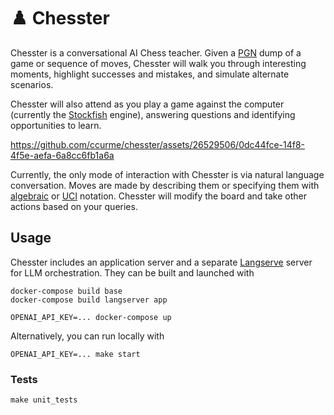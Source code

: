 # ♟️ Chesster

Chesster is a conversational AI Chess teacher. Given a [PGN](https://en.wikipedia.org/wiki/Portable_Game_Notation) dump of a game or sequence of moves, Chesster will walk you through interesting moments, highlight successes and mistakes, and simulate alternate scenarios.

Chesster will also attend as you play a game against the computer (currently the [Stockfish](https://stockfishchess.org/) engine), answering questions and identifying opportunities to learn.

https://github.com/ccurme/chesster/assets/26529506/0dc44fce-14f8-4f5e-aefa-6a8cc6fb1a6a

Currently, the only mode of interaction with Chesster is via natural language conversation. Moves are made by describing them or specifying them with [algebraic](https://en.wikipedia.org/wiki/Algebraic_notation_(chess)) or [UCI](https://en.wikipedia.org/wiki/Universal_Chess_Interface) notation. Chesster will modify the board and take other actions based on your queries.

## Usage
Chesster includes an application server and a separate [Langserve](https://github.com/langchain-ai/langserve) server for LLM orchestration. They can be built and launched with
```
docker-compose build base
docker-compose build langserver app

OPENAI_API_KEY=... docker-compose up
```
Alternatively, you can run locally with
```
OPENAI_API_KEY=... make start
```
### Tests
```
make unit_tests
```
